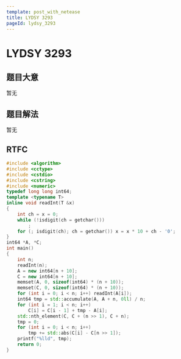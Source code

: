 ```yaml
---
template: post_with_netease
title: LYDSY 3293
pageId: lydsy_3293
---
```


# LYDSY 3293
<span id="poem"></span><script>$(function(){$.ajax('/api/poem?rnd='+Date.now()+Math.random()).done(function(data){$('#poem').text(data);});});</script>
## 题目大意
暂无

## 题目解法
暂无

## RTFC

```cpp
#include <algorithm>
#include <cctype>
#include <cstdio>
#include <cstring>
#include <numeric>
typedef long long int64;
template <typename T>
inline void readInt(T &x)
{
    int ch = x = 0;
    while (!isdigit(ch = getchar()))
        ;
    for (; isdigit(ch); ch = getchar()) x = x * 10 + ch - '0';
}
int64 *A, *C;
int main()
{
    int n;
    readInt(n);
    A = new int64[n + 10];
    C = new int64[n + 10];
    memset(A, 0, sizeof(int64) * (n + 10));
    memset(C, 0, sizeof(int64) * (n + 10));
    for (int i = 0; i < n; i++) readInt(A[i]);
    int64 tmp = std::accumulate(A, A + n, 0ll) / n;
    for (int i = 1; i < n; i++)
        C[i] = C[i - 1] + tmp - A[i];
    std::nth_element(C, C + (n >> 1), C + n);
    tmp = 0;
    for (int i = 0; i < n; i++)
        tmp += std::abs(C[i] - C[n >> 1]);
    printf("%lld", tmp);
    return 0;
}
```
<div id="__comment"></div>
